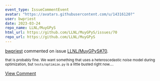 ```yaml
---
event_type: IssueCommentEvent
avatar: "https://avatars.githubusercontent.com/u/14316120?"
user: bwpriest
date: 2023-03-24
repo_name: LLNL/MuyGPyS
html_url: https://github.com/LLNL/MuyGPyS/issues/70
repo_url: https://github.com/LLNL/MuyGPyS
---
```


<a href='https://github.com/bwpriest' target='_blank'>bwpriest</a> commented on issue <a href='https://github.com/LLNL/MuyGPyS/issues/70' target='_blank'>LLNL/MuyGPyS#70</a>.

<small>that is probably fine. We want something that uses a heteroscedastic noise model during optimization, but `tests/optimize.py` is a little busted right now....</small>

<a href='https://github.com/LLNL/MuyGPyS/issues/70' target='_blank'>View Comment</a>